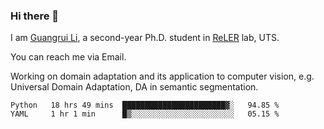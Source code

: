 ### Hi there 👋

<!--
**Solacex/Solacex** is a ✨ _special_ ✨ repository because its `README.md` (this file) appears on your GitHub profile.

Here are some ideas to get you started:

- 🔭 I’m currently working on ...
- 🌱 I’m currently learning ...
- 👯 I’m looking to collaborate on ...
- 🤔 I’m looking for help with ...
- 💬 Ask me about ...
- 📫 How to reach me: ...
- 😄 Pronouns: ...
- ⚡ Fun fact: ...
-->
I am [Guangrui Li](http://www.guangrui.li), a second-year Ph.D. student in [ReLER](http://www.reler.net) lab, UTS.

You can reach me via Email.

Working on domain adaptation and its application to computer vision, e.g. Universal Domain Adaptation, DA in semantic segmentation. 


<!--START_SECTION:waka-->
```text
Python   18 hrs 49 mins  ███████████████████████▓░   94.85 % 
YAML     1 hr 1 min      █▒░░░░░░░░░░░░░░░░░░░░░░░   05.15 % 
```
<!--END_SECTION:waka-->
